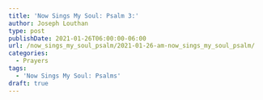 ```yaml
---
title: 'Now Sings My Soul: Psalm 3:'
author: Joseph Louthan
type: post
publishDate: 2021-01-26T06:00:00-06:00
url: /now_sings_my_soul_psalm/2021-01-26-am-now_sings_my_soul_psalm/
categories:
  - Prayers
tags:
  - 'Now Sings My Soul: Psalms'
draft: true
---
```

<pre>
<div style="font-variant: small-caps;">

</div>

</pre>
